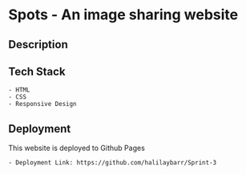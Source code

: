 # Spots - An image sharing website

## Description
  
## Tech Stack

    - HTML
    - CSS 
    - Responsive Design
  
## Deployment

This website is deployed to Github Pages

    - Deployment Link: https://github.com/halilaybarr/Sprint-3
  

